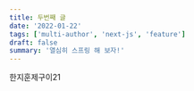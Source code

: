 ```yaml
---
title: 두번째 글
date: '2022-01-22'
tags: ['multi-author', 'next-js', 'feature']
draft: false
summary: '열심히 스프링 해 보자!'
---
```


한지훈제구이21
